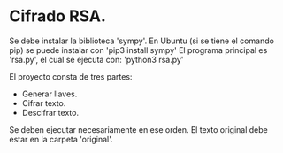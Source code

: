 
# Cifrado RSA.

Se debe instalar la biblioteca 'sympy'. En Ubuntu (si se tiene el comando pip) se puede instalar con 'pip3 install sympy'
El programa principal es 'rsa.py', el cual se ejecuta con: 'python3 rsa.py'

El proyecto consta de tres partes:
- Generar llaves.
- Cifrar texto.
- Descifrar texto.

Se deben ejecutar necesariamente en ese orden. El texto original debe estar en la carpeta 'original'.
